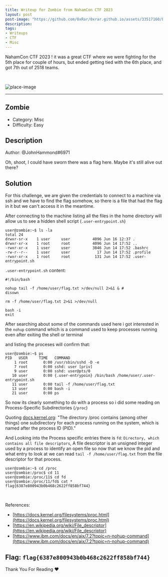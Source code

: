```yaml
---
title: Writeup for Zombie from NahamCon CTF 2023 
layout: post
post-image: "https://github.com/0xRar/0xrar.github.io/assets/33517160/bb1f6efb-f058-488f-810e-4074f6e294e7"
description: 
tags:
- Writeups
- CTF
- Misc
---
```


NahamCon CTF 2023 ! it was a great CTF where we were fighting for the 5th place for couple of hours, but
ended getting tied with the 6th place, and got 7th out of 2518 teams.

<br>

![place-image](https://github.com/0xRar/0xrar.github.io/assets/33517160/40a8d8f7-64ef-457e-8284-ced7a61184c2)


---

## Zombie 
- Category: Misc
- Difficulty: Easy

## Description
Author: @JohnHammond#6971

Oh, shoot, I could have sworn there was a flag here. Maybe it's still alive out there?

## Solution
For this challenge, we are given the credentials to connect to a machine via ssh
and we have to find the flag somehow, so there is a file that had the flag in it
but we can't access it in the meantime.

After connecting to the machine listing all the files in the home directory will
allow us to see a hidden shell script (`.user-entrypoint.sh`)

```shell
user@zombie:~$ ls -la
total 24
drwxr-sr-x    1 user     user          4096 Jun 16 12:37 .
drwxr-xr-x    1 root     root          4096 Jun 14 17:52 ..
-rwxr-xr-x    1 user     user          3846 Jun 14 17:52 .bashrc
-rw-r--r--    1 user     user            17 Jun 14 17:52 .profile
-rwxr-xr-x    1 root     root           131 Jun 14 17:52 .user-entrypoint.sh
```

`.user-entrypoint.sh` content:
```shell
#!/bin/bash

nohup tail -f /home/user/flag.txt >/dev/null 2>&1 & # 
disown

rm -f /home/user/flag.txt 2>&1 >/dev/null

bash -i
exit
```

After searching about some of the commands used here i got interested in the `nohup`
command which is a command used to keep processes running even after exiting the shell or terminal

and listing the proceses will confirm that:

```shell
user@zombie:~$ ps
PID   USER     TIME   COMMAND
    1 root       0:00 /usr/sbin/sshd -D -e
    7 root       0:00 sshd: user [priv]
    9 user       0:00 sshd: user@pts/0
   10 user       0:00 {.user-entrypoin} /bin/bash /home/user/.user-entrypoint.sh
   11 user       0:00 tail -f /home/user/flag.txt
   13 user       0:00 bash -i
   21 user       0:00 ps
```

So now its clearly something to do with a process so i did some reading on Process-Specific Subdirectories
(`/proc`)

Quoting [docs.kernel.org](https://docs.kernel.org/filesystems/proc.html): 
"The directory /proc contains (among other things) one subdirectory for each process running on the system,
which is named after the process ID (PID)."

And Looking into the Process specific entries there is `fd`: `Directory, which contains all file descriptors`,
A file descriptor is an unsigned integer used by a process to identify an open file so now that we know
the pid and what entry to look at we can read `tail -f /home/user/flag.txt` from the file descriptor
for that process.

```shell
user@zombie:~$ cd /proc
user@zombie:/proc$ cd 11
user@zombie:/proc/11$ cd fd
user@zombie:/proc/11/fd$ cat *
flag{6387e800943b0b468c2622ff858bf744}
```
<br>

References:
- [https://docs.kernel.org/filesystems/proc.html](https://docs.kernel.org/filesystems/proc.html)
- [https://en.wikipedia.org/wiki/File_descriptor](https://en.wikipedia.org/wiki/File_descriptor) 
- [https://www.ibm.com/docs/en/aix/7.2?topic=n-nohup-command](https://www.ibm.com/docs/en/aix/7.2?topic=n-nohup-command)

## Flag: `flag{6387e800943b0b468c2622ff858bf744}` 
Thank You For Reading ❤

